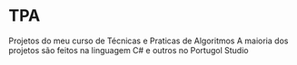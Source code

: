 # TPA
Projetos do meu curso de Técnicas e Praticas de Algoritmos
A maioria dos projetos são feitos na linguagem C# e outros no Portugol Studio
